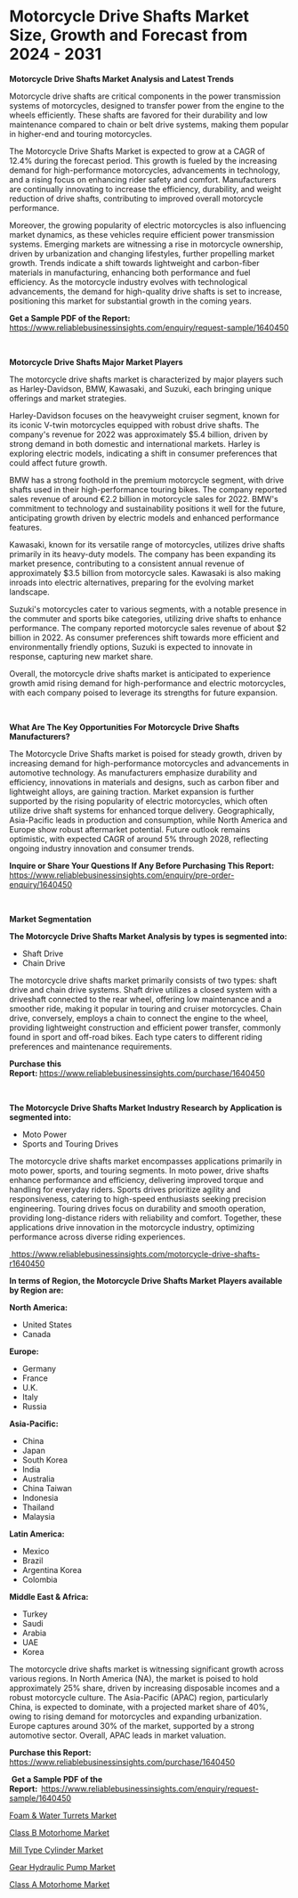 <p><h1>Motorcycle Drive Shafts Market Size, Growth and Forecast from 2024 - 2031</h1></p><p><strong>Motorcycle Drive Shafts Market Analysis and Latest Trends</strong></p>
<p><p>Motorcycle drive shafts are critical components in the power transmission systems of motorcycles, designed to transfer power from the engine to the wheels efficiently. These shafts are favored for their durability and low maintenance compared to chain or belt drive systems, making them popular in higher-end and touring motorcycles.</p><p>The Motorcycle Drive Shafts Market is expected to grow at a CAGR of 12.4% during the forecast period. This growth is fueled by the increasing demand for high-performance motorcycles, advancements in technology, and a rising focus on enhancing rider safety and comfort. Manufacturers are continually innovating to increase the efficiency, durability, and weight reduction of drive shafts, contributing to improved overall motorcycle performance.</p><p>Moreover, the growing popularity of electric motorcycles is also influencing market dynamics, as these vehicles require efficient power transmission systems. Emerging markets are witnessing a rise in motorcycle ownership, driven by urbanization and changing lifestyles, further propelling market growth. Trends indicate a shift towards lightweight and carbon-fiber materials in manufacturing, enhancing both performance and fuel efficiency. As the motorcycle industry evolves with technological advancements, the demand for high-quality drive shafts is set to increase, positioning this market for substantial growth in the coming years.</p></p>
<p><strong>Get a Sample PDF of the Report:&nbsp;</strong> <a href="https://www.reliablebusinessinsights.com/enquiry/request-sample/1640450?utm_campaign=39&utm_medium=2&utm_source=Github&utm_content=ia&utm_term=02112024&utm_id=motorcycle-drive-shafts">https://www.reliablebusinessinsights.com/enquiry/request-sample/1640450</a></p>
<p>&nbsp;</p>
<p><strong>Motorcycle Drive Shafts Major Market Players</strong></p>
<p><p>The motorcycle drive shafts market is characterized by major players such as Harley-Davidson, BMW, Kawasaki, and Suzuki, each bringing unique offerings and market strategies. </p><p>Harley-Davidson focuses on the heavyweight cruiser segment, known for its iconic V-twin motorcycles equipped with robust drive shafts. The company's revenue for 2022 was approximately $5.4 billion, driven by strong demand in both domestic and international markets. Harley is exploring electric models, indicating a shift in consumer preferences that could affect future growth.</p><p>BMW has a strong foothold in the premium motorcycle segment, with drive shafts used in their high-performance touring bikes. The company reported sales revenue of around €2.2 billion in motorcycle sales for 2022. BMW's commitment to technology and sustainability positions it well for the future, anticipating growth driven by electric models and enhanced performance features.</p><p>Kawasaki, known for its versatile range of motorcycles, utilizes drive shafts primarily in its heavy-duty models. The company has been expanding its market presence, contributing to a consistent annual revenue of approximately $3.5 billion from motorcycle sales. Kawasaki is also making inroads into electric alternatives, preparing for the evolving market landscape.</p><p>Suzuki's motorcycles cater to various segments, with a notable presence in the commuter and sports bike categories, utilizing drive shafts to enhance performance. The company reported motorcycle sales revenue of about $2 billion in 2022. As consumer preferences shift towards more efficient and environmentally friendly options, Suzuki is expected to innovate in response, capturing new market share.</p><p>Overall, the motorcycle drive shafts market is anticipated to experience growth amid rising demand for high-performance and electric motorcycles, with each company poised to leverage its strengths for future expansion.</p></p>
<p>&nbsp;</p>
<p><strong>What Are The Key Opportunities For Motorcycle Drive Shafts Manufacturers?</strong></p>
<p><p>The Motorcycle Drive Shafts market is poised for steady growth, driven by increasing demand for high-performance motorcycles and advancements in automotive technology. As manufacturers emphasize durability and efficiency, innovations in materials and designs, such as carbon fiber and lightweight alloys, are gaining traction. Market expansion is further supported by the rising popularity of electric motorcycles, which often utilize drive shaft systems for enhanced torque delivery. Geographically, Asia-Pacific leads in production and consumption, while North America and Europe show robust aftermarket potential. Future outlook remains optimistic, with expected CAGR of around 5% through 2028, reflecting ongoing industry innovation and consumer trends.</p></p>
<p><strong>Inquire or Share Your Questions If Any Before Purchasing This Report:</strong> <a href="https://www.reliablebusinessinsights.com/enquiry/pre-order-enquiry/1640450?utm_campaign=39&utm_medium=2&utm_source=Github&utm_content=ia&utm_term=02112024&utm_id=motorcycle-drive-shafts">https://www.reliablebusinessinsights.com/enquiry/pre-order-enquiry/1640450</a></p>
<p>&nbsp;</p>
<p><strong>Market Segmentation</strong></p>
<p><strong>The Motorcycle Drive Shafts Market Analysis by types is segmented into:</strong></p>
<p><ul><li>Shaft Drive</li><li>Chain Drive</li></ul></p>
<p><p>The motorcycle drive shafts market primarily consists of two types: shaft drive and chain drive systems. Shaft drive utilizes a closed system with a driveshaft connected to the rear wheel, offering low maintenance and a smoother ride, making it popular in touring and cruiser motorcycles. Chain drive, conversely, employs a chain to connect the engine to the wheel, providing lightweight construction and efficient power transfer, commonly found in sport and off-road bikes. Each type caters to different riding preferences and maintenance requirements.</p></p>
<p><strong>Purchase this Report:&nbsp;</strong><a href="https://www.reliablebusinessinsights.com/purchase/1640450?utm_campaign=39&utm_medium=2&utm_source=Github&utm_content=ia&utm_term=02112024&utm_id=motorcycle-drive-shafts">https://www.reliablebusinessinsights.com/purchase/1640450</a></p>
<p>&nbsp;</p>
<p><strong>The Motorcycle Drive Shafts Market Industry Research by Application is segmented into:</strong></p>
<p><ul><li>Moto Power</li><li>Sports and Touring Drives</li></ul></p>
<p><p>The motorcycle drive shafts market encompasses applications primarily in moto power, sports, and touring segments. In moto power, drive shafts enhance performance and efficiency, delivering improved torque and handling for everyday riders. Sports drives prioritize agility and responsiveness, catering to high-speed enthusiasts seeking precision engineering. Touring drives focus on durability and smooth operation, providing long-distance riders with reliability and comfort. Together, these applications drive innovation in the motorcycle industry, optimizing performance across diverse riding experiences.</p></p>
<p><a href="https://www.reliablebusinessinsights.com/motorcycle-drive-shafts-r1640450?utm_campaign=39&utm_medium=2&utm_source=Github&utm_content=ia&utm_term=02112024&utm_id=motorcycle-drive-shafts">&nbsp;https://www.reliablebusinessinsights.com/motorcycle-drive-shafts-r1640450</a></p>
<p><strong>In terms of Region, the Motorcycle Drive Shafts Market Players available by Region are:</strong></p>
<p>
    <p> <strong> North America: </strong>
        <ul>
            <li>United States</li>
            <li>Canada</li>
        </ul>
        </p> 
    <p> <strong> Europe: </strong>
        <ul>
            <li>Germany</li>
            <li>France</li>
            <li>U.K.</li>
            <li>Italy</li>
            <li>Russia</li>
        </ul>
        </p> 
    <p> <strong> Asia-Pacific: </strong>
        <ul>
            <li>China</li>
            <li>Japan</li>
            <li>South Korea</li>
            <li>India</li>
            <li>Australia</li>
            <li>China Taiwan</li>
            <li>Indonesia</li>
            <li>Thailand</li>
            <li>Malaysia</li>
        </ul>
        </p> 
    <p> <strong> Latin America: </strong>
        <ul>
            <li>Mexico</li>
            <li>Brazil</li>
            <li>Argentina Korea</li>
            <li>Colombia</li>
        </ul>
        </p> 
    <p> <strong> Middle East & Africa: </strong>
        <ul>
            <li>Turkey</li>
            <li>Saudi</li>
            <li>Arabia</li>
            <li>UAE</li>
            <li>Korea</li>
        </ul>
    </p>
    </p>
<p><p>The motorcycle drive shafts market is witnessing significant growth across various regions. In North America (NA), the market is poised to hold approximately 25% share, driven by increasing disposable incomes and a robust motorcycle culture. The Asia-Pacific (APAC) region, particularly China, is expected to dominate, with a projected market share of 40%, owing to rising demand for motorcycles and expanding urbanization. Europe captures around 30% of the market, supported by a strong automotive sector. Overall, APAC leads in market valuation.</p></p>
<p><strong>Purchase this Report: </strong><a href="https://www.reliablebusinessinsights.com/purchase/1640450?utm_campaign=39&utm_medium=2&utm_source=Github&utm_content=ia&utm_term=02112024&utm_id=motorcycle-drive-shafts">https://www.reliablebusinessinsights.com/purchase/1640450</a></p>
<p>&nbsp;<strong>Get a Sample PDF of the Report:&nbsp;&nbsp;</strong><a href="https://www.reliablebusinessinsights.com/enquiry/request-sample/1640450?utm_campaign=39&utm_medium=2&utm_source=Github&utm_content=ia&utm_term=02112024&utm_id=motorcycle-drive-shafts">https://www.reliablebusinessinsights.com/enquiry/request-sample/1640450</a></p>
<p><strong></strong></p>
<p><p><a href="https://issuu.com/reportprime-2/docs/foam-water-turrets-market-size-2030_2d2b5e46babb85?utm_campaign=39&utm_medium=2&utm_source=Github&utm_content=ia&utm_term=02112024&utm_id=motorcycle-drive-shafts">Foam & Water Turrets Market</a></p><p><a href="https://github.com/elseludvikoh/Market-Research-Report-List-1/blob/main/class-b-motorhome-market.md?utm_campaign=39&utm_medium=2&utm_source=Github&utm_content=ia&utm_term=02112024&utm_id=motorcycle-drive-shafts">Class B Motorhome Market</a></p><p><a href="https://www.linkedin.com/pulse/mill-type-cylinder-market-forecast-global-trends-analysis-igdle?utm_campaign=39&utm_medium=2&utm_source=Github&utm_content=ia&utm_term=02112024&utm_id=motorcycle-drive-shafts">Mill Type Cylinder Market</a></p><p><a href="https://www.linkedin.com/pulse/global-gear-hydraulic-pump-market-opportunities-forecast-period-pnzie?utm_campaign=39&utm_medium=2&utm_source=Github&utm_content=ia&utm_term=02112024&utm_id=motorcycle-drive-shafts">Gear Hydraulic Pump Market</a></p><p><a href="https://github.com/iva0ei4r/Market-Research-Report-List-1/blob/main/class-a-motorhome-market.md?utm_campaign=39&utm_medium=2&utm_source=Github&utm_content=ia&utm_term=02112024&utm_id=motorcycle-drive-shafts">Class A Motorhome Market</a></p></p>